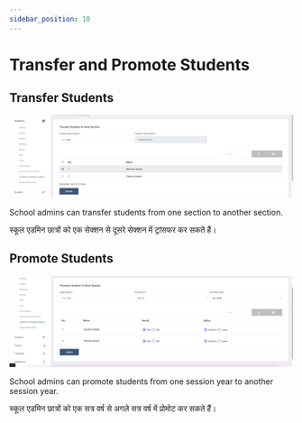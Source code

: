 ```yaml
---
sidebar_position: 10
---
```


# Transfer and Promote Students

## Transfer Students

![e-School SaaS](../../static/images/schooladmin/transfer-students.png)

School admins can transfer students from one section to another section.

स्कूल एडमिन छात्रों को एक सेक्शन से दूसरे सेक्शन में ट्रांसफर कर सकते हैं।


## Promote Students

![e-School SaaS](../../static/images/schooladmin/promote-students.png)

School admins can promote students from one session year to another session year.

स्कूल एडमिन छात्रों को एक सत्र वर्ष से अगले सत्र वर्ष में प्रोमोट कर सकते हैं।